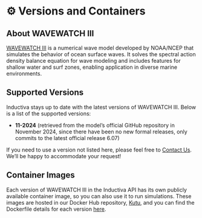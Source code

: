 # ⚙️ Versions and Containers 

## About WAVEWATCH III
[WAVEWATCH III](https://polar.ncep.noaa.gov/waves/wavewatch/) is a numerical wave model developed by NOAA/NCEP that 
simulates the behavior of ocean surface waves. It solves the spectral action density balance equation for wave 
modeling and includes features for shallow water and surf zones, enabling application in diverse marine environments.

## Supported Versions
Inductiva stays up to date with the latest versions of WAVEWATCH III. Below is a list of the supported 
versions:

- **11-2024** (retrieved from the model’s official GitHub repository in November 2024, since there have been no new formal releases, only commits to the latest official release 6.07)

If you need to use a version not listed here, please feel free to [Contact Us](mailto:support@inductiva.ai).
We’ll be happy to accommodate your request!

## Container Images
Each version of WAVEWATCH III in the Inductiva API has its own publicly available container image, 
so you can also use it to run simulations. These images are hosted in our Docker Hub repository, 
[Kutu](https://hub.docker.com/r/inductiva/kutu/tags?name=wavewatch3), and you can find the 
Dockerfile details for each version [here](https://github.com/inductiva/kutu/tree/main/simulators/wavewatch3).